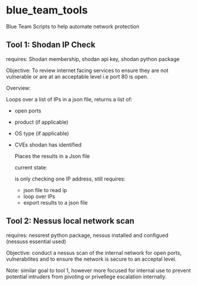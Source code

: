 # blue_team_tools
Blue Team Scripts to help automate network protection



## Tool 1: Shodan IP Check

requires: Shodan membership, shodan api key, shodan python package

Objective: To review internet facing services to ensure they are not vulnerable or are at an acceptable level i.e port 80 is open.

Overview:

Loops over a list of IPs in a json file, returns a list of:

- open ports
- product (if applicable)
- OS type (if applicable)
- CVEs shodan has identified

  Places the results in a Json file

  current state:

  is only checking one IP address, still requires:

  - json file to read ip
  - loop over IPs
  - export results to a json file


## Tool 2: Nessus local network scan

requires: nessrest python package, nessus installed and configued (nessuss essential used)

Objective: conduct a nessus scan of the internal network for open ports, vulnerabilites and to ensure the network is secure to an acceptal level.

Note: similar goal to tool 1, however more focused for internal use to prevent potential intruders from pivoting or privellege escalation internally.


